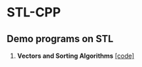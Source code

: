 # STL-CPP

## Demo programs on STL

1. **Vectors and Sorting Algorithms**  [[code]](https://github.com/ShahPranav1094-Courses/STL-CPP/blob/master/VectorsAndSortingAlgo.cpp)

